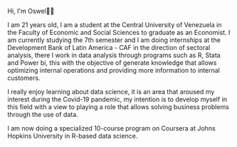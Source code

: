 Hi, I'm Oswel👨‍💻

I am 21 years old, I am a student at the Central University of Venezuela in the Faculty of Economic and Social Sciences to graduate as an Economist. I am currently studying the 7th semester and I am doing internships at the Development Bank of Latin America - CAF in the direction of sectoral analysis, there I work in data analysis through programs such as R, Stata and Power bi, this with the objective of generate knowledge that allows optimizing internal operations and providing more information to internal customers.

I really enjoy learning about data science, it is an area that aroused my interest during the Covid-19 pandemic, my intention is to develop myself in this field with a view to playing a role that allows solving business problems through the use of data.

I am now doing a specialized 10-course program on Coursera at Johns Hopkins University in R-based data science.

